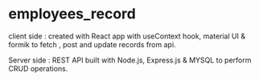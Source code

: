 # employees_record

client side : created with React app with useContext hook, material UI & formik to fetch , post and update records from api.

Server side : REST API built with Node.js, Express.js & MYSQL to perform CRUD operations.



